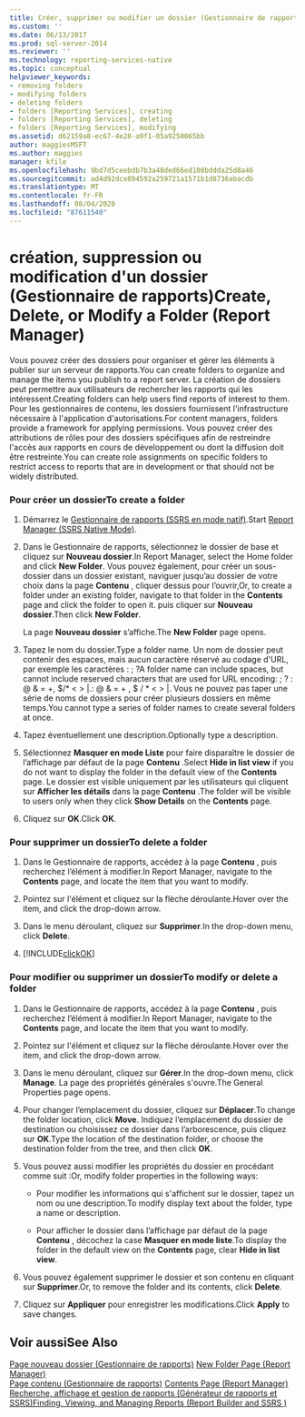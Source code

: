 ```yaml
---
title: Créer, supprimer ou modifier un dossier (Gestionnaire de rapports) | Microsoft Docs
ms.custom: ''
ms.date: 06/13/2017
ms.prod: sql-server-2014
ms.reviewer: ''
ms.technology: reporting-services-native
ms.topic: conceptual
helpviewer_keywords:
- removing folders
- modifying folders
- deleting folders
- folders [Reporting Services], creating
- folders [Reporting Services], deleting
- folders [Reporting Services], modifying
ms.assetid: d62159a8-ec67-4e28-a9f1-05a9250065bb
author: maggiesMSFT
ms.author: maggies
manager: kfile
ms.openlocfilehash: 9bd7d5ceebdb7b3a48ded66ed108bddda25d8a46
ms.sourcegitcommit: ad4d92dce894592a259721a1571b1d8736abacdb
ms.translationtype: MT
ms.contentlocale: fr-FR
ms.lasthandoff: 08/04/2020
ms.locfileid: "87611540"
---
```

# <a name="create-delete-or-modify-a-folder-report-manager"></a><span data-ttu-id="e7464-102">création, suppression ou modification d'un dossier (Gestionnaire de rapports)</span><span class="sxs-lookup"><span data-stu-id="e7464-102">Create, Delete, or Modify a Folder (Report Manager)</span></span>
  <span data-ttu-id="e7464-103">Vous pouvez créer des dossiers pour organiser et gérer les éléments à publier sur un serveur de rapports.</span><span class="sxs-lookup"><span data-stu-id="e7464-103">You can create folders to organize and manage the items you publish to a report server.</span></span> <span data-ttu-id="e7464-104">La création de dossiers peut permettre aux utilisateurs de rechercher les rapports qui les intéressent.</span><span class="sxs-lookup"><span data-stu-id="e7464-104">Creating folders can help users find reports of interest to them.</span></span> <span data-ttu-id="e7464-105">Pour les gestionnaires de contenu, les dossiers fournissent l'infrastructure nécessaire à l'application d'autorisations.</span><span class="sxs-lookup"><span data-stu-id="e7464-105">For content managers, folders provide a framework for applying permissions.</span></span> <span data-ttu-id="e7464-106">Vous pouvez créer des attributions de rôles pour des dossiers spécifiques afin de restreindre l'accès aux rapports en cours de développement ou dont la diffusion doit être restreinte.</span><span class="sxs-lookup"><span data-stu-id="e7464-106">You can create role assignments on specific folders to restrict access to reports that are in development or that should not be widely distributed.</span></span>  
  
### <a name="to-create-a-folder"></a><span data-ttu-id="e7464-107">Pour créer un dossier</span><span class="sxs-lookup"><span data-stu-id="e7464-107">To create a folder</span></span>  
  
1.  <span data-ttu-id="e7464-108">Démarrez le [Gestionnaire de rapports &#40;SSRS en mode natif&#41;](../report-manager-ssrs-native-mode.md).</span><span class="sxs-lookup"><span data-stu-id="e7464-108">Start [Report Manager  &#40;SSRS Native Mode&#41;](../report-manager-ssrs-native-mode.md).</span></span>  
  
2.  <span data-ttu-id="e7464-109">Dans le Gestionnaire de rapports, sélectionnez le dossier de base et cliquez sur **Nouveau dossier**.</span><span class="sxs-lookup"><span data-stu-id="e7464-109">In Report Manager, select the Home folder and click **New Folder**.</span></span> <span data-ttu-id="e7464-110">Vous pouvez également, pour créer un sous-dossier dans un dossier existant, naviguer jusqu’au dossier de votre choix dans la page **Contenu** , cliquer dessus pour l’ouvrir,</span><span class="sxs-lookup"><span data-stu-id="e7464-110">Or, to create a folder under an existing folder, navigate to that folder in the **Contents** page and click the folder to open it.</span></span> <span data-ttu-id="e7464-111">puis cliquer sur **Nouveau dossier**.</span><span class="sxs-lookup"><span data-stu-id="e7464-111">Then click **New Folder**.</span></span>  
  
     <span data-ttu-id="e7464-112">La page **Nouveau dossier** s’affiche.</span><span class="sxs-lookup"><span data-stu-id="e7464-112">The **New Folder** page opens.</span></span>  
  
3.  <span data-ttu-id="e7464-113">Tapez le nom du dossier.</span><span class="sxs-lookup"><span data-stu-id="e7464-113">Type a folder name.</span></span> <span data-ttu-id="e7464-114">Un nom de dossier peut contenir des espaces, mais aucun caractère réservé au codage d'URL, par exemple les caractères : ; ?</span><span class="sxs-lookup"><span data-stu-id="e7464-114">A folder name can include spaces, but cannot include reserved characters that are used for URL encoding: ; ?</span></span> <span data-ttu-id="e7464-115">: \@ & = +, $/\* \< > |.</span><span class="sxs-lookup"><span data-stu-id="e7464-115">: \@ & = + , $ / \* \< > |.</span></span> <span data-ttu-id="e7464-116">Vous ne pouvez pas taper une série de noms de dossiers pour créer plusieurs dossiers en même temps.</span><span class="sxs-lookup"><span data-stu-id="e7464-116">You cannot type a series of folder names to create several folders at once.</span></span>  
  
4.  <span data-ttu-id="e7464-117">Tapez éventuellement une description.</span><span class="sxs-lookup"><span data-stu-id="e7464-117">Optionally type a description.</span></span>  
  
5.  <span data-ttu-id="e7464-118">Sélectionnez **Masquer en mode Liste** pour faire disparaître le dossier de l’affichage par défaut de la page **Contenu** .</span><span class="sxs-lookup"><span data-stu-id="e7464-118">Select **Hide in list view** if you do not want to display the folder in the default view of the **Contents** page.</span></span> <span data-ttu-id="e7464-119">Le dossier est visible uniquement par les utilisateurs qui cliquent sur **Afficher les détails** dans la page **Contenu** .</span><span class="sxs-lookup"><span data-stu-id="e7464-119">The folder will be visible to users only when they click **Show Details** on the **Contents** page.</span></span>  
  
6.  <span data-ttu-id="e7464-120">Cliquez sur **OK**.</span><span class="sxs-lookup"><span data-stu-id="e7464-120">Click **OK**.</span></span>  
  
### <a name="to-delete-a-folder"></a><span data-ttu-id="e7464-121">Pour supprimer un dossier</span><span class="sxs-lookup"><span data-stu-id="e7464-121">To delete a folder</span></span>  
  
1.  <span data-ttu-id="e7464-122">Dans le Gestionnaire de rapports, accédez à la page **Contenu** , puis recherchez l’élément à modifier.</span><span class="sxs-lookup"><span data-stu-id="e7464-122">In Report Manager, navigate to the **Contents** page, and locate the item that you want to modify.</span></span>  
  
2.  <span data-ttu-id="e7464-123">Pointez sur l'élément et cliquez sur la flèche déroulante.</span><span class="sxs-lookup"><span data-stu-id="e7464-123">Hover over the item, and click the drop-down arrow.</span></span>  
  
3.  <span data-ttu-id="e7464-124">Dans le menu déroulant, cliquez sur **Supprimer**.</span><span class="sxs-lookup"><span data-stu-id="e7464-124">In the drop-down menu, click **Delete**.</span></span>  
  
4.  [!INCLUDE[clickOK](../../includes/clickok-md.md)]  
  
### <a name="to-modify-or-delete-a-folder"></a><span data-ttu-id="e7464-125">Pour modifier ou supprimer un dossier</span><span class="sxs-lookup"><span data-stu-id="e7464-125">To modify or delete a folder</span></span>  
  
1.  <span data-ttu-id="e7464-126">Dans le Gestionnaire de rapports, accédez à la page **Contenu** , puis recherchez l’élément à modifier.</span><span class="sxs-lookup"><span data-stu-id="e7464-126">In Report Manager, navigate to the **Contents** page, and locate the item that you want to modify.</span></span>  
  
2.  <span data-ttu-id="e7464-127">Pointez sur l'élément et cliquez sur la flèche déroulante.</span><span class="sxs-lookup"><span data-stu-id="e7464-127">Hover over the item, and click the drop-down arrow.</span></span>  
  
3.  <span data-ttu-id="e7464-128">Dans le menu déroulant, cliquez sur **Gérer**.</span><span class="sxs-lookup"><span data-stu-id="e7464-128">In the drop-down menu, click **Manage**.</span></span> <span data-ttu-id="e7464-129">La page des propriétés générales s'ouvre.</span><span class="sxs-lookup"><span data-stu-id="e7464-129">The General Properties page opens.</span></span>  
  
4.  <span data-ttu-id="e7464-130">Pour changer l’emplacement du dossier, cliquez sur **Déplacer**.</span><span class="sxs-lookup"><span data-stu-id="e7464-130">To change the folder location, click **Move**.</span></span> <span data-ttu-id="e7464-131">Indiquez l’emplacement du dossier de destination ou choisissez ce dossier dans l’arborescence, puis cliquez sur **OK**.</span><span class="sxs-lookup"><span data-stu-id="e7464-131">Type the location of the destination folder, or choose the destination folder from the tree, and then click **OK**.</span></span>  
  
5.  <span data-ttu-id="e7464-132">Vous pouvez aussi modifier les propriétés du dossier en procédant comme suit :</span><span class="sxs-lookup"><span data-stu-id="e7464-132">Or, modify folder properties in the following ways:</span></span>  
  
    -   <span data-ttu-id="e7464-133">Pour modifier les informations qui s'affichent sur le dossier, tapez un nom ou une description.</span><span class="sxs-lookup"><span data-stu-id="e7464-133">To modify display text about the folder, type a name or description.</span></span>  
  
    -   <span data-ttu-id="e7464-134">Pour afficher le dossier dans l’affichage par défaut de la page **Contenu** , décochez la case **Masquer en mode liste**.</span><span class="sxs-lookup"><span data-stu-id="e7464-134">To display the folder in the default view on the **Contents** page, clear **Hide in list view**.</span></span>  
  
6.  <span data-ttu-id="e7464-135">Vous pouvez également supprimer le dossier et son contenu en cliquant sur **Supprimer**.</span><span class="sxs-lookup"><span data-stu-id="e7464-135">Or, to remove the folder and its contents, click **Delete**.</span></span>  
  
7.  <span data-ttu-id="e7464-136">Cliquez sur **Appliquer** pour enregistrer les modifications.</span><span class="sxs-lookup"><span data-stu-id="e7464-136">Click **Apply** to save changes.</span></span>  
  
## <a name="see-also"></a><span data-ttu-id="e7464-137">Voir aussi</span><span class="sxs-lookup"><span data-stu-id="e7464-137">See Also</span></span>  
 <span data-ttu-id="e7464-138">[Page nouveau dossier &#40;Gestionnaire de rapports&#41;](../new-folder-page-report-manager.md) </span><span class="sxs-lookup"><span data-stu-id="e7464-138">[New Folder Page &#40;Report Manager&#41;](../new-folder-page-report-manager.md) </span></span>  
 <span data-ttu-id="e7464-139">[Page contenu &#40;Gestionnaire de rapports&#41;](../contents-page-report-manager.md) </span><span class="sxs-lookup"><span data-stu-id="e7464-139">[Contents Page &#40;Report Manager&#41;](../contents-page-report-manager.md) </span></span>  
 [<span data-ttu-id="e7464-140">Recherche, affichage et gestion de rapports &#40;Générateur de rapports et SSRS&#41;</span><span class="sxs-lookup"><span data-stu-id="e7464-140">Finding, Viewing, and Managing Reports &#40;Report Builder and SSRS &#41;</span></span>](../report-builder/finding-viewing-and-managing-reports-report-builder-and-ssrs.md)  
  
  
